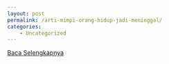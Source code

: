```yaml
---
layout: post
permalink: /arti-mimpi-orang-hidup-jadi-meninggal/
categories:
    - Uncategorized
---
```


[Baca Selengkapnya](/03)